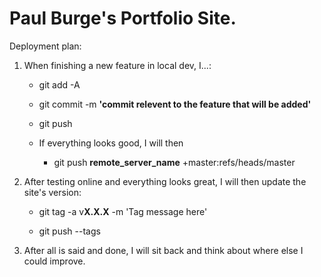 # Paul Burge's Portfolio Site.
Deployment plan:

1. When finishing a new feature in local dev, I...:

	- git add -A

	- git commit -m **'commit relevent to the feature that will be added'**

	- git push


	* If everything looks good, I will then

		- git push **remote_server_name** +master:refs/heads/master


2. After testing online and everything looks great, I will then update the site's version:

	- git tag -a v**X.X.X** -m 'Tag message here'

	- git push --tags


3. After all is said and done, I will sit back and think about where else I could improve. 